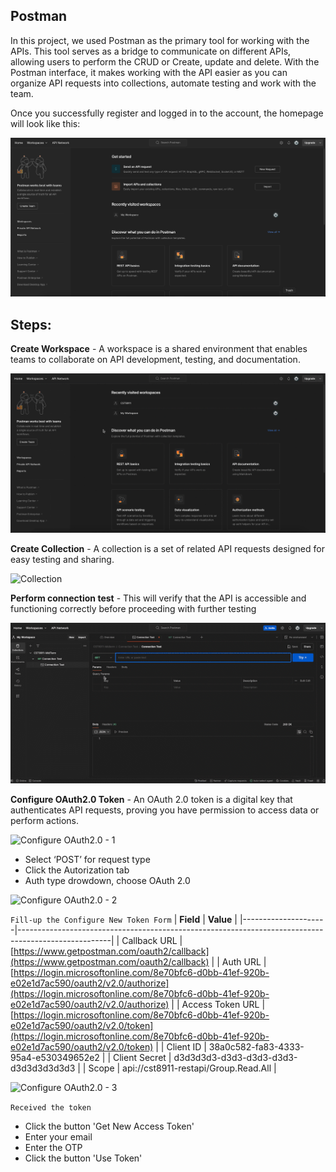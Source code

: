 Postman
---
In this project, we used Postman as the primary tool for working with the APIs. This tool serves as a bridge to communicate on different APIs, allowing users to perform the CRUD or Create, update and delete. With the Postman interface, it makes working with the API easier as you can organize API requests into collections, automate testing and work with the team.


Once you successfully register and logged in to the account, the homepage will look like this:


![Hompage](images/1-homepage.png)


Steps:
---
**Create Workspace** - A workspace is a shared environment that enables teams to collaborate on API development, testing, and documentation.


![Workspace](images/workspace.gif)


**Create Collection** - A collection is a set of related API requests designed for easy testing and sharing.


![Collection](images/collection.gif)


**Perform connection test** - This will verify that the API is accessible and functioning correctly before proceeding with further testing


![Connection Testing](images/Connection-Test.gif)


**Configure OAuth2.0 Token** - An OAuth 2.0 token is a digital key that authenticates API requests, proving you have permission to access data or perform actions.


![Configure OAuth2.0 - 1](images/auth1.gif)


+ Select ‘POST’ for request type
+ Click the Autorization tab
+ Auth type drowdown, choose OAuth 2.0


![Configure OAuth2.0 - 2](images/auth2.gif)


`Fill-up the Configure New Token Form`
| **Field**           | **Value**                                                                                           |
|---------------------|-----------------------------------------------------------------------------------------------------|
| Callback URL        | [https://www.getpostman.com/oauth2/callback](https://www.getpostman.com/oauth2/callback)             |
| Auth URL            | [https://login.microsoftonline.com/8e70bfc6-d0bb-41ef-920b-e02e1d7ac590/oauth2/v2.0/authorize](https://login.microsoftonline.com/8e70bfc6-d0bb-41ef-920b-e02e1d7ac590/oauth2/v2.0/authorize) |
| Access Token URL    | [https://login.microsoftonline.com/8e70bfc6-d0bb-41ef-920b-e02e1d7ac590/oauth2/v2.0/token](https://login.microsoftonline.com/8e70bfc6-d0bb-41ef-920b-e02e1d7ac590/oauth2/v2.0/token) |
| Client ID           | 38a0c582-fa83-4333-95a4-e530349652e2                                                                |
| Client Secret       | d3d3d3d3-d3d3-d3d3-d3d3-d3d3d3d3d3d3                                                           |
| Scope               | api://cst8911-restapi/Group.Read.All                                                                |


![Configure OAuth2.0 - 3](images/auth3.gif)


`Received the token`
+ Click the button 'Get New Access Token'
+ Enter your email
+ Enter the OTP
+ Click the button 'Use Token'





